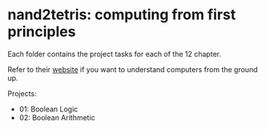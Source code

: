# nand2tetris: computing from first principles

Each folder contains the project tasks for each of the 12 chapter.

Refer to their [website](https://www.nand2tetris.org/) if you want to understand computers from the ground up.

Projects:
* 01: Boolean Logic
* 02: Boolean Arithmetic
